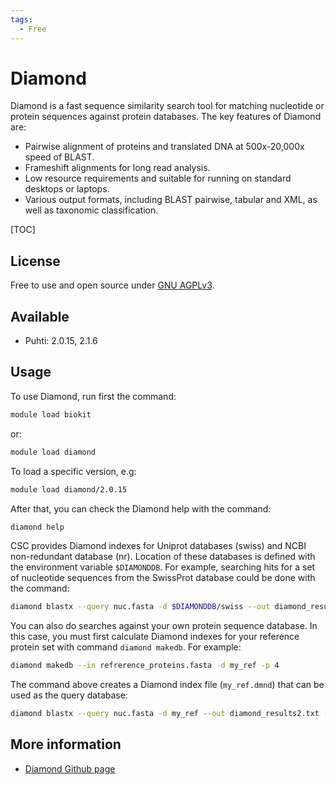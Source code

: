 ```yaml
---
tags:
  - Free
---
```


# Diamond

Diamond is a fast sequence similarity search tool for matching nucleotide or protein sequences against protein databases.
The key features of Diamond are:

* Pairwise alignment of proteins and translated DNA at 500x-20,000x speed of BLAST.
* Frameshift alignments for long read analysis.
* Low resource requirements and suitable for running on standard desktops or laptops.
* Various output formats, including BLAST pairwise, tabular and XML, as well as taxonomic classification.

[TOC]

## License

Free to use and open source under [GNU AGPLv3](https://www.gnu.org/licenses/agpl-3.0.en.html).

## Available

* Puhti: 2.0.15, 2.1.6

## Usage

To use Diamond, run first the command:

```bash
module load biokit
```

or:

```bash
module load diamond
```

To load a specific version, e.g:

```bash
module load diamond/2.0.15
```

After that, you can check the Diamond help with the command:

```bash
diamond help
```

CSC provides Diamond indexes for Uniprot databases (swiss) and NCBI non-redundant database (nr). Location of these databases is defined with the environment variable `$DIAMONDDB`. For example, searching hits for a set of nucleotide sequences from the SwissProt database could be done with the command:

```bash
diamond blastx --query nuc.fasta -d $DIAMONDDB/swiss --out diamond_results.txt -p 4 --max-target-seqs 500
```

You can also do searches against your own protein sequence database. In this case, you must first calculate Diamond indexes for your reference protein set with command `diamond makedb`. For example:

```bash
diamond makedb --in refrerence_proteins.fasta -d my_ref -p 4
```

The command above creates a Diamond index file (`my_ref.dmnd`) that can be used as the query database:

```bash
diamond blastx --query nuc.fasta -d my_ref --out diamond_results2.txt -p 4 --max-target-seqs 500
```

## More information

* [Diamond Github page](https://github.com/bbuchfink/diamond)

